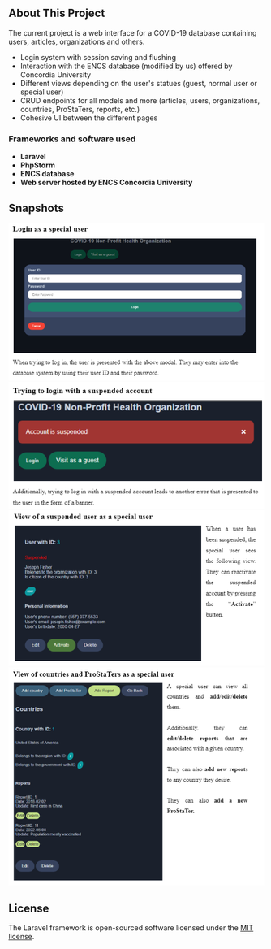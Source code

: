 ## About This Project

The current project is a web interface for a COVID-19 database containing users, articles, organizations and others.

- Login system with session saving and flushing
- Interaction with the ENCS database (modified by us) offered by Concordia University
- Different views depending on the user's statues (guest, normal user or special user)
- CRUD endpoints for all models and more (articles, users, organizations, countries, ProStaTers, reports, etc.)
- Cohesive UI between the different pages

### Frameworks and software used

- **Laravel**
- **PhpStorm**
- **ENCS database**
- **Web server hosted by ENCS Concordia University**

## Snapshots
![img.png](img.png)
![img_1.png](img_1.png)
![img_2.png](img_2.png)
![img_3.png](img_3.png)

## License

The Laravel framework is open-sourced software licensed under the [MIT license](https://opensource.org/licenses/MIT).
